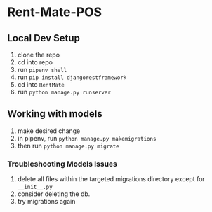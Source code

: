 # Rent-Mate-POS


## Local Dev Setup

1. clone the repo
1. cd into repo
1. run `pipenv shell`
1. run `pip install djangorestframework`
1. cd into `RentMate`
1. run `python manage.py runserver`


## Working with models

1. make desired change
1. in pipenv, run `python manage.py makemigrations`
1. then run `python manage.py migrate`

### Troubleshooting Models Issues
1. delete all files within the targeted migrations directory except for `__init__.py`
1. consider deleting the db. 
1. try migrations again
